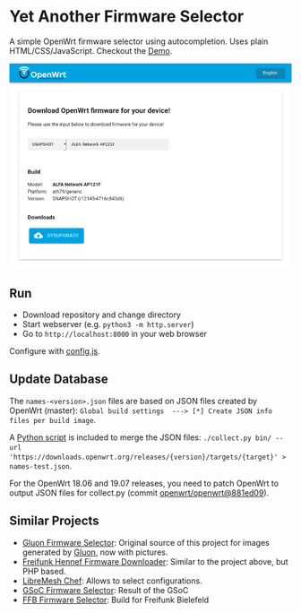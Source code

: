 # Yet Another Firmware Selector

A simple OpenWrt firmware selector using autocompletion. Uses plain
HTML/CSS/JavaScript. Checkout the [Demo](https://mwarning.github.io/yet_another_firmware_selector/).

![image](misc/screenshot.png)


## Run

* Download repository and change directory
* Start webserver (e.g. `python3 -m http.server`)
* Go to `http://localhost:8000` in your web browser

Configure with [config.js](config.js).

## Update Database

The `names-<version>.json` files are based on JSON files created by OpenWrt
(master): `Global build settings  ---> [*] Create JSON info files per build
image`.

A [Python script](misc/collect.py) is included to merge the JSON files:
`./collect.py bin/ --url
'https://downloads.openwrt.org/releases/{version}/targets/{target}' >
names-test.json`.

For the OpenWrt 18.06 and 19.07 releases, you need to patch OpenWrt to output JSON files for collect.py (commit [openwrt/openwrt@881ed09](https://github.com/openwrt/openwrt/commit/881ed09ee6e23f6c224184bb7493253c4624fb9f)).

## Similar Projects

- [Gluon Firmware Selector](https://github.com/freifunk-darmstadt/gluon-firmware-selector): Original source of this project for images generated by [Gluon](https://github.com/freifunk-gluon/), now with pictures.
- [Freifunk Hennef Firmware Downloader](https://github.com/Freifunk-Hennef/ffhef-fw-dl): Similar to the project above, but PHP based.
- [LibreMesh Chef](https://github.com/libremesh/chef/): Allows to select configurations.
- [GSoC Firmware Selector](https://github.com/sudhanshu16/openwrt-firmware-selector/): Result of the GSoC
- [FFB Firmware Selector](https://github.com/freifunk-bielefeld/firmware-selector): Build for Freifunk Bielefeld
